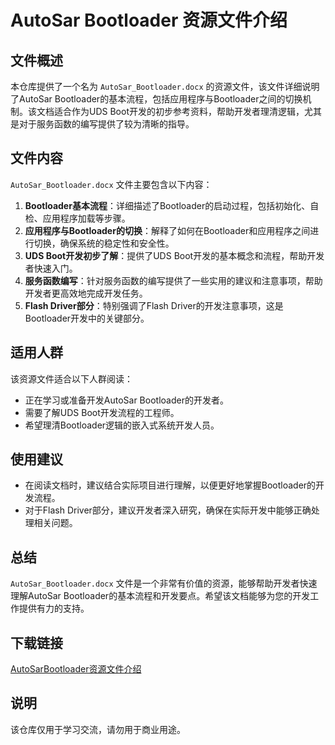 # AutoSar Bootloader 资源文件介绍

## 文件概述

本仓库提供了一个名为 `AutoSar_Bootloader.docx` 的资源文件，该文件详细说明了AutoSar Bootloader的基本流程，包括应用程序与Bootloader之间的切换机制。该文档适合作为UDS Boot开发的初步参考资料，帮助开发者理清逻辑，尤其是对于服务函数的编写提供了较为清晰的指导。

## 文件内容

`AutoSar_Bootloader.docx` 文件主要包含以下内容：

1. **Bootloader基本流程**：详细描述了Bootloader的启动过程，包括初始化、自检、应用程序加载等步骤。
2. **应用程序与Bootloader的切换**：解释了如何在Bootloader和应用程序之间进行切换，确保系统的稳定性和安全性。
3. **UDS Boot开发初步了解**：提供了UDS Boot开发的基本概念和流程，帮助开发者快速入门。
4. **服务函数编写**：针对服务函数的编写提供了一些实用的建议和注意事项，帮助开发者更高效地完成开发任务。
5. **Flash Driver部分**：特别强调了Flash Driver的开发注意事项，这是Bootloader开发中的关键部分。

## 适用人群

该资源文件适合以下人群阅读：

- 正在学习或准备开发AutoSar Bootloader的开发者。
- 需要了解UDS Boot开发流程的工程师。
- 希望理清Bootloader逻辑的嵌入式系统开发人员。

## 使用建议

- 在阅读文档时，建议结合实际项目进行理解，以便更好地掌握Bootloader的开发流程。
- 对于Flash Driver部分，建议开发者深入研究，确保在实际开发中能够正确处理相关问题。

## 总结

`AutoSar_Bootloader.docx` 文件是一个非常有价值的资源，能够帮助开发者快速理解AutoSar Bootloader的基本流程和开发要点。希望该文档能够为您的开发工作提供有力的支持。

## 下载链接
[AutoSarBootloader资源文件介绍](https://pan.quark.cn/s/6a070077910e)

## 说明

该仓库仅用于学习交流，请勿用于商业用途。
